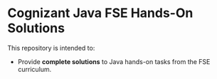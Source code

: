 # Cognizant Java FSE Hands-On Solutions

This repository is intended to:
- Provide **complete solutions** to Java hands-on tasks from the FSE curriculum.

